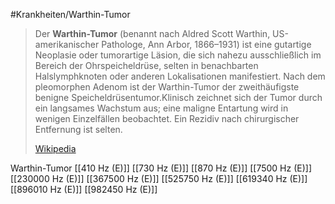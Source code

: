 #Krankheiten/Warthin-Tumor

> Der **Warthin-Tumor** (benannt nach Aldred Scott Warthin, US-amerikanischer Pathologe, Ann Arbor, 1866–1931) ist eine gutartige Neoplasie oder tumorartige Läsion, die sich nahezu ausschließlich im Bereich der Ohrspeicheldrüse, selten in benachbarten Halslymphknoten oder anderen Lokalisationen manifestiert. Nach dem pleomorphen Adenom ist der Warthin-Tumor der zweithäufigste benigne Speicheldrüsentumor.Klinisch zeichnet sich der Tumor durch ein langsames Wachstum aus; eine maligne Entartung wird in wenigen Einzelfällen beobachtet. Ein Rezidiv nach chirurgischer Entfernung ist selten.
>
> [Wikipedia](https://de.wikipedia.org/wiki/Warthin-Tumor)

Warthin-Tumor
[[410 Hz (E)]]
[[730 Hz (E)]]
[[870 Hz (E)]]
[[7500 Hz (E)]]
[[230000 Hz (E)]]
[[367500 Hz (E)]]
[[525750 Hz (E)]]
[[619340 Hz (E)]]
[[896010 Hz (E)]]
[[982450 Hz (E)]]